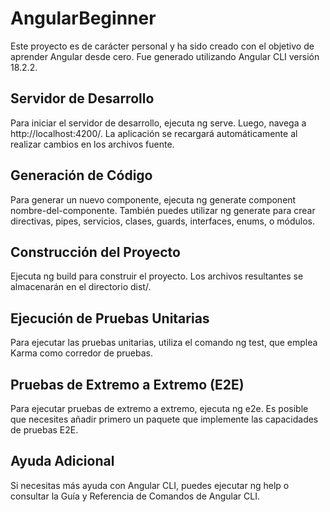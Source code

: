 # AngularBeginner

Este proyecto es de carácter personal y ha sido creado con el objetivo de aprender Angular desde cero. Fue generado utilizando Angular CLI versión 18.2.2.

## Servidor de Desarrollo

Para iniciar el servidor de desarrollo, ejecuta ng serve. Luego, navega a http://localhost:4200/. La aplicación se recargará automáticamente al realizar cambios en los archivos fuente.

## Generación de Código

Para generar un nuevo componente, ejecuta ng generate component nombre-del-componente. También puedes utilizar ng generate para crear directivas, pipes, servicios, clases, guards, interfaces, enums, o módulos.

## Construcción del Proyecto

Ejecuta ng build para construir el proyecto. Los archivos resultantes se almacenarán en el directorio dist/.

## Ejecución de Pruebas Unitarias

Para ejecutar las pruebas unitarias, utiliza el comando ng test, que emplea Karma como corredor de pruebas.

## Pruebas de Extremo a Extremo (E2E)

Para ejecutar pruebas de extremo a extremo, ejecuta ng e2e. Es posible que necesites añadir primero un paquete que implemente las capacidades de pruebas E2E.

## Ayuda Adicional

Si necesitas más ayuda con Angular CLI, puedes ejecutar ng help o consultar la Guía y Referencia de Comandos de Angular CLI.
